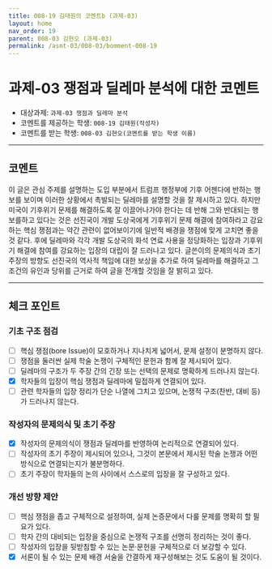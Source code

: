 ```yaml
---
title: 008-19 김태원의 코멘트b (과제-03) 
layout: home
nav_order: 19
parent: 008-03 김현오 (과제-03)
permalink: /asmt-03/008-03/bomment-008-19
---
```


# 과제-03 쟁점과 딜레마 분석에 대한 코멘트

- 대상과제: `과제-03 쟁점과 딜레마 분석`
- 코멘트를 제공하는 학생: `008-19 김태원(작성자)` 
- 코멘트를 받는 학생: `008-03 김현오(코멘트를 받는 학생 이름)` 

---

## 코멘트

이 글은 관심 주제를 설명하는 도입 부분에서 트럼프 행정부에 기후 어젠다에 반하는 행보를 보이며 이러한 상황에서 촉발되는 딜레마를 설명할 것을 잘 제시하고 있다. 하지만 미국이 기후위기 문제를 해결하도록 잘 이끌어나가야 한다는 데 반해 그와 반대되는 행보를하고 있다는 것은 선진국이 개발 도상국에게 기후위기 문제 해결에 참여하라고 강요하는 핵심 쟁점과는 약간 관련이 없어보이기에 일반적 배경을 쟁점에 맞게 고치면 좋을 것 같다.  후에 딜레마와 각각 개발 도상국의 화석 연료 사용을 정당화하는 입장과 기후위기 해결에 참여를 강요하는 입장의 대립이 잘 드러나고 있다. 글쓴이의 문제의식과 초기 주장의 방향도 선진국의 역사적 책임에 대한 보상을 추가로 하여 딜레마를 해결하고 그 조건의 유인과 당위를 근거로 하여 글을 전개할 것임을 잘 밝히고 있다. 

---

## 체크 포인트

### **기초 구조 점검**
- [ ] 핵심 쟁점(bore Issue)이 모호하거나 지나치게 넓어서, 문제 설정이 분명하지 않다.
- [ ] 쟁점을 둘러싼 실제 학술 논쟁이 구체적인 문헌과 함께 잘 제시되어 있다.
- [ ] 딜레마의 구조가 두 주장 간의 긴장 또는 선택의 문제로 명확하게 드러나지 않는다.
- [x] 학자들의 입장이 핵심 쟁점과 딜레마에 밀접하게 연결되어 있다.
- [ ] 관련 학자들의 입장 정리가 단순 나열에 그치고 있으며, 논쟁적 구조(찬반, 대비 등)가 드러나지 않는다.

### **작성자의 문제의식 및 초기 주장**
- [x] 작성자의 문제의식이 쟁점과 딜레마를 반영하여 논리적으로 연결되어 있다.
- [ ] 작성자의 초기 주장이 제시되어 있으나, 그것이 본문에서 제시된 학술 논쟁과 어떤 방식으로 연결되는지가 불분명하다.
- [ ] 초기 주장이 학자들의 논의 사이에서 스스로의 입장을 잘 구성하고 있다.

### **개선 방향 제안**
- [ ] 핵심 쟁점을 좁고 구체적으로 설정하여, 실제 논증문에서 다룰 문제를 명확히 할 필요가 있다.
- [ ] 학자 간의 대비되는 입장을 중심으로 논쟁적 구조를 선명히 정리하는 것이 좋다.
- [ ] 작성자의 입장을 뒷받침할 수 있는 논문·문헌을 구체적으로 더 보강할 수 있다.
- [x] 서론이 될 수 있는 문제 배경 서술을 간결하게 재구성해보는 것도 도움이 될 것이다.
